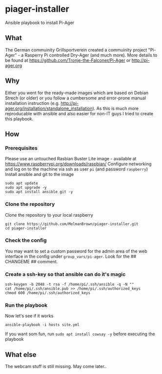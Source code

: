 # piager-installer
Ansible playbook to install Pi-Ager

## What
The German commuinity Grillsportverein created a commuinity project "Pi-Ager" - a Rasperry Pi controlled Dry-Ager (and much more).
More details to be found at https://github.com/Tronje-the-Falconer/Pi-Ager or http://pi-ager.org

## Why
Either you went for the ready-made images which are based on Debian Strech (or older) or you follow a cumbersome and error-prone manual installation instruction (e.g. http://pi-ager.org/installation/standalone_installation).
As this is much more reproducable with ansible and also easier for non-IT guys I tried to create this playbook.

## How
### Prerequisites
Please use an untouched Rasbian Buster Lite image - available at https://www.raspberrypi.org/downloads/raspbian/ 
Configure networking and log on to the machine via ssh as user `pi` (and password `raspberry`)
Install ansible and git to the image

	sudo apt update
	sudo apt upgrade -y
	sudo apt install ansible git -y

### Clone the repository
Clone the repository to your local raspberry

	git clone https://github.com/MelmanBrown/piager-installer.git
	cd piager-installer

### Check the config
You may want to set a custom password for the admin area of the web interface in the config under `group_vars/pi-ager`. Look for the ## CHANGEME ## comment.

### Create a ssh-key so that ansible can do it's magic
	ssh-keygen -b 2048 -t rsa -f /home/pi/.ssh/ansible -q -N ""
	cat /home/pi/.ssh/ansible.pub >> /home/pi/.ssh/authorized_keys
	chmod 600 /home/pi/.ssh/authorized_keys

### Run the playbook
Now let's see if it works

	ansible-playbook -i hosts site.yml

If you want som fun, run `sudo apt install cowsay -y` before executing the playbook

## What else
The webcam stuff is still missing. May come later..
